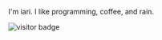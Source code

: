 I'm iari. I like programming, coffee, and rain.

![visitor badge](https://visitor-badge.glitch.me/badge?page_id=iarinormanno&left_color=gray&right_color=blue) 
<!---
iarinormanno/iarinormanno is a ✨ special ✨ repository because its `README.md` (this file) appears on your GitHub profile.
You can click the Preview link to take a look at your changes.
--->
